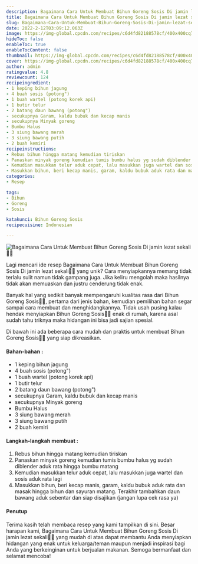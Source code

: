 ```yaml
---
description: Bagaimana Cara Untuk Membuat Bihun Goreng Sosis Di jamin lezat sekali"
title: Bagaimana Cara Untuk Membuat Bihun Goreng Sosis Di jamin lezat sekali
slug: Bagaimana-Cara-Untuk-Membuat-Bihun-Goreng-Sosis-Di-jamin-lezat-sekali
date: 2022-2-12T03:09:12.063Z
image: https://img-global.cpcdn.com/recipes/c6d4fd82188578cf/400x400cq70/photo.jpg
hideToc: false
enableToc: true
enableTocContent: false
thumbnail: https://img-global.cpcdn.com/recipes/c6d4fd82188578cf/400x400cq70/photo.jpg
cover: https://img-global.cpcdn.com/recipes/c6d4fd82188578cf/400x400cq70/photo.jpg
author: admin
ratingvalue: 4.8
reviewcount: 124
recipeingredient:
- 1 keping bihun jagung
- 4 buah sosis (potong")
- 1 buah wartel (potong korek api)
- 1 butir telur
- 2 batang daun bawang (potong")
- secukupnya Garam, kaldu bubuk dan kecap manis
- secukupnya Minyak goreng
- Bumbu Halus
- 3 siung bawang merah
- 3 siung bawang putih
- 2 buah kemiri
recipeinstructions:
- Rebus bihun hingga matang kemudian tiriskan
- Panaskan minyak goreng kemudian tumis bumbu halus yg sudah diblender aduk rata hingga bumbu matang
- Kemudian masukkan telur aduk cepat, lalu masukkan juga wartel dan sosis aduk rata lagi
- Masukkan bihun, beri kecap manis, garam, kaldu bubuk aduk rata dan masak hingga bihun dan sayuran matang. Terakhir tambahkan daun bawang aduk sebentar dan siap disajikan (jangan lupa cek rasa ya)
categories:
- Resep

tags:
- Bihun
- Goreng
- Sosis

katakunci: Bihun Goreng Sosis
recipecuisine: Indonesian

---
```


![Bagaimana Cara Untuk Membuat Bihun Goreng Sosis Di jamin lezat sekali👩‍🍳](https://img-global.cpcdn.com/recipes/c6d4fd82188578cf/400x400cq70/photo.jpg)

Lagi mencari ide resep Bagaimana Cara Untuk Membuat Bihun Goreng Sosis Di jamin lezat sekali👩‍🍳 yang unik? Cara menyiapkannya memang tidak terlalu sulit namun tidak gampang juga. Jika keliru mengolah maka hasilnya tidak akan memuaskan dan justru cenderung tidak enak.

Banyak hal yang sedikit banyak mempengaruhi kualitas rasa dari Bihun Goreng Sosis👩‍🍳, pertama dari jenis bahan, kemudian pemilihan bahan segar sampai cara membuat dan menghidangkannya. Tidak usah pusing kalau hendak menyiapkan Bihun Goreng Sosis👩‍🍳 enak di rumah, karena asal sudah tahu triknya maka hidangan ini bisa jadi sajian spesial.

Di bawah ini ada beberapa cara mudah dan praktis untuk membuat Bihun Goreng Sosis👩‍🍳 yang siap dikreasikan.

<!--inarticleads1-->

#### Bahan-bahan :

- 1 keping bihun jagung
- 4 buah sosis (potong")
- 1 buah wartel (potong korek api)
- 1 butir telur
- 2 batang daun bawang (potong")
- secukupnya Garam, kaldu bubuk dan kecap manis
- secukupnya Minyak goreng
- Bumbu Halus
- 3 siung bawang merah
- 3 siung bawang putih
- 2 buah kemiri

<!--inarticleads2-->

#### Langkah-langkah membuat :

1. Rebus bihun hingga matang kemudian tiriskan
1. Panaskan minyak goreng kemudian tumis bumbu halus yg sudah diblender aduk rata hingga bumbu matang
1. Kemudian masukkan telur aduk cepat, lalu masukkan juga wartel dan sosis aduk rata lagi
1. Masukkan bihun, beri kecap manis, garam, kaldu bubuk aduk rata dan masak hingga bihun dan sayuran matang. Terakhir tambahkan daun bawang aduk sebentar dan siap disajikan (jangan lupa cek rasa ya)

#### Penutup

Terima kasih telah membaca resep yang kami tampilkan di sini. Besar harapan kami, Bagaimana Cara Untuk Membuat Bihun Goreng Sosis Di jamin lezat sekali👩‍🍳 yang mudah di atas dapat membantu Anda menyiapkan hidangan yang enak untuk keluarga/teman maupun menjadi inspirasi bagi Anda yang berkeinginan untuk berjualan makanan. Semoga bermanfaat dan selamat mencoba!